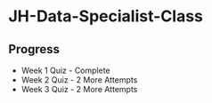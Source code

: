 JH-Data-Specialist-Class
========================
## Progress
* Week 1 Quiz - Complete
* Week 2 Quiz - 2 More Attempts
* Week 3 Quiz - 2 More Attempts
